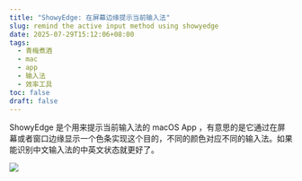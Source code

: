 ```yaml
---
title: "ShowyEdge: 在屏幕边缘提示当前输入法"
slug: remind the active input method using showyedge
date: 2025-07-29T15:12:06+08:00
tags:
  - 青梅煮酒
  - mac
  - app
  - 输入法
  - 效率工具
toc: false
draft: false
---
```


ShowyEdge 是个用来提示当前输入法的 macOS App ，有意思的是它通过在屏幕或者窗口边缘显示一个色条实现这个目的，不同的颜色对应不同的输入法。如果能识别中文输入法的中英文状态就更好了。

![](https://raw.githubusercontent.com/xbot/image-hosting/master/blog/2025-07-29-15-15-00-IMG_5122.png)